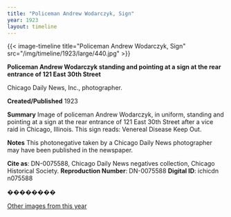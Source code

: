 ```yaml
---
title: "Policeman Andrew Wodarczyk, Sign"
year: 1923
layout: timeline
---
```


{{< image-timeline title="Policeman Andrew Wodarczyk, Sign" src="/img/timeline/1923/large/440.jpg" >}}


__**Policeman Andrew Wodarczyk standing and pointing at a sign at the rear entrance of 121 East 30th Street**__

Chicago Daily News, Inc., photographer.

**Created/Published**
1923

**Summary**
Image of policeman Andrew Wodarczyk, in uniform, standing and pointing at a sign at the rear entrance of 121 East 30th Street after a vice raid in Chicago, Illinois. This sign reads: Venereal Disease Keep Out.

**Notes**
This photonegative taken by a Chicago Daily News photographer may have been published in the newspaper.

__Cite as__: DN-0075588, Chicago Daily News negatives collection, Chicago Historical Society.
__Reproduction Number__: DN-0075588
__Digital ID__: ichicdn n075588

��������  

[Other images from this year](/historical/timeline/1923)